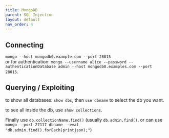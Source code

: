 ```yaml
---
title: MongoDB
parent: SQL Injection
layout: default
nav_order: 4
---
```


## Connecting
`mongo --host mongodb0.example.com --port 28015`\
or for authentication: `mongo --username alice --password --authenticationDatabase admin --host mongodb0.examples.com --port 28015`. 

## Querying / Exploiting
to show all databases: `show dbs`, then `use dbname` to select the db you want.

to see all inside the db, use `show collections`. 

Finally use `db.collectionName.find()` (usually `db.admin.find()`, or can use `mongo --port 27117 dbname --eval "db.admin.find().forEach(printjson);"`)